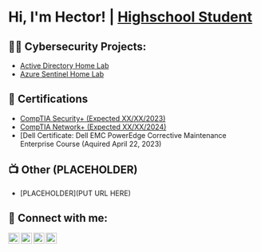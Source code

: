 <h1>Hi, I'm Hector! | <a href="www.linkedin.com/in/Hector-Garcia1012">  
  Highschool Student </a>

<h2>👨‍💻 Cybersecurity Projects:</h2>

  - [Active Directory Home Lab](https://github.com/HectorCyber/LABURL)
  - [Azure Sentinel Home Lab](https://github.com/HectorCyber/AzureSentinelLab/tree/main)
    
<h2>📄 Certifications</h2>

- [CompTIA Security+ (Expected XX/XX/2023)](https://www.comptia.org/certifications/security)
- [CompTIA Network+ (Expected XX/XX/2024)](https://www.comptia.org/certifications/network)
- [Dell Certificate: Dell EMC PowerEdge Corrective Maintenance Enterprise Course (Aquired April 22, 2023)
  
<h2>📺 Other (PLACEHOLDER)</h2>

- [PLACEHOLDER](PUT URL HERE)


<h2> 👥 Connect with me:</h2>

[<img align="left" alt="HectorGarcia | YouTube" width="22px" src="https://cdn.jsdelivr.net/npm/simple-icons@v3/icons/youtube.svg" />][youtube]
[<img align="left" alt="HectorGarcia | Twitter" width="22px" src="https://cdn.jsdelivr.net/npm/simple-icons@v3/icons/twitter.svg" />][twitter]
[<img align="left" alt="HectorGarcia | LinkedIn" width="22px" src="https://cdn.jsdelivr.net/npm/simple-icons@v3/icons/linkedin.svg" />][linkedin]
[<img align="left" alt="HectorGarcia | Instagram" width="22px" src="https://cdn.jsdelivr.net/npm/simple-icons@v3/icons/instagram.svg" />][instagram]

[twitter]: https://twitter.com/x
[youtube]: https://www.youtube.com/c/x
[instagram]: https://www.instagram.com/x/
[linkedin]: https://www.linkedin.com/in/Hector-Garcia1012
